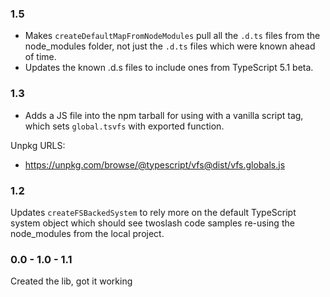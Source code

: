 ### 1.5

- Makes `createDefaultMapFromNodeModules` pull all the `.d.ts` files from the node_modules folder, not just the `.d.ts` files which were known ahead of time. 
- Updates the known .d.s files to include ones from TypeScript 5.1 beta.

### 1.3

- Adds a JS file into the npm tarball for using with a vanilla script tag, which sets `global.tsvfs` with exported function.

Unpkg URLS:

- https://unpkg.com/browse/@typescript/vfs@dist/vfs.globals.js

### 1.2

Updates `createFSBackedSystem` to rely more on the default TypeScript system object which should see twoslash code samples re-using the node_modules from the local project.

### 0.0 - 1.0 - 1.1

Created the lib, got it working
